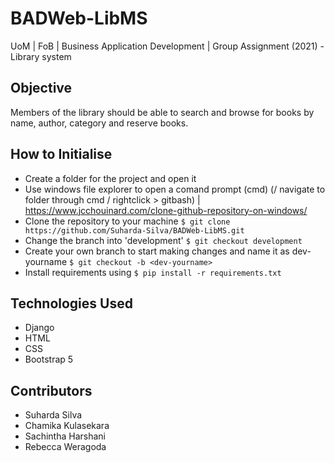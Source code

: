 # BADWeb-LibMS
UoM | FoB | Business Application Development | Group Assignment (2021) - Library system

## Objective
Members of the library should be able to search and browse for books by name, author, category and reserve books.

## How to Initialise
- Create a folder for the project and open it
- Use windows file explorer to open a comand prompt (cmd) (/ navigate to folder through cmd / rightclick > gitbash) | https://www.jcchouinard.com/clone-github-repository-on-windows/
- Clone the repository to your machine `$ git clone https://github.com/Suharda-Silva/BADWeb-LibMS.git`
- Change the branch into 'development' `$ git checkout development`
- Create your own branch to start making changes and name it as dev-yourname `$ git checkout -b <dev-yourname>`
- Install requirements using `$ pip install -r requirements.txt`

## Technologies Used
- Django
- HTML
- CSS
- Bootstrap 5

## Contributors
- Suharda Silva
- Chamika Kulasekara
- Sachintha Harshani
- Rebecca Weragoda

